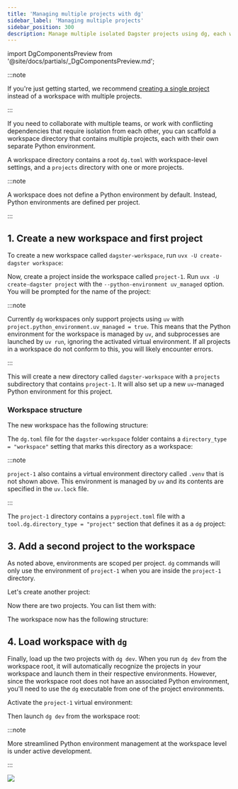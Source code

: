 ```yaml
---
title: 'Managing multiple projects with dg'
sidebar_label: 'Managing multiple projects'
sidebar_position: 300
description: Manage multiple isolated Dagster projects using dg, each with unique environments, by creating a workspace directory with create-dagster project.
---
```


import DgComponentsPreview from '@site/docs/partials/\_DgComponentsPreview.md';

<DgComponentsPreview />

:::note

If you're just getting started, we recommend [creating a single project](/guides/labs/dg/creating-a-project) instead of a workspace with multiple projects.

:::

If you need to collaborate with multiple teams, or work with conflicting dependencies that require isolation from each other, you can scaffold a workspace directory that contains multiple projects, each with their own separate Python environment.

A workspace directory contains a root `dg.toml` with workspace-level settings, and a `projects` directory with one or more projects.

:::note

A workspace does not define a Python environment by default. Instead, Python environments are defined per project.

:::

## 1. Create a new workspace and first project

To create a new workspace called `dagster-workspace`, run `uvx -U create-dagster workspace`:

<CliInvocationExample path="docs_snippets/docs_snippets/guides/dg/workspace/1-dg-scaffold-workspace.txt" />

Now, create a project inside the workspace called `project-1`. Run `uvx -U create-dagster project` with the `--python-environment uv_managed` option. You will be prompted for the name of the project:

<CliInvocationExample path="docs_snippets/docs_snippets/guides/dg/workspace/2-dg-scaffold-project.txt" />

:::note

Currently `dg` workspaces only support projects using `uv` with `project.python_environment.uv_managed = true`. This means that the Python environment for the workspace is managed by `uv`, and subprocesses are launched by `uv run`, ignoring the activated virtual environment. If all projects in a workspace do not conform to this, you will likely encounter errors.

:::

This will create a new directory called `dagster-workspace` with a `projects` subdirectory that contains `project-1`. It will also set up a new `uv`-managed Python environment for this project.

### Workspace structure

The new workspace has the following structure:

<CliInvocationExample path="docs_snippets/docs_snippets/guides/dg/workspace/3-tree.txt" />

The `dg.toml` file for the `dagster-workspace` folder contains a `directory_type = "workspace"` setting that marks this directory as a workspace:

<CodeExample
  path="docs_snippets/docs_snippets/guides/dg/workspace/4-dg.toml"
  language="TOML"
  title="dagster-workspace/dg.toml"
/>

:::note

`project-1` also contains a virtual environment directory called `.venv` that is not shown above. This environment is managed by `uv` and its contents are specified in the `uv.lock` file.

:::

The `project-1` directory contains a `pyproject.toml` file with a
`tool.dg.directory_type = "project"` section that defines it as a `dg` project:

<CodeExample
  path="docs_snippets/docs_snippets/guides/dg/workspace/5-project-pyproject.toml"
  language="TOML"
  title="dagster-workspace/projects/project-1/pyproject.toml"
/>

## 3. Add a second project to the workspace

As noted above, environments are scoped per project. `dg` commands will only use the environment of `project-1` when you are inside the `project-1` directory.

Let's create another project:

<CliInvocationExample path="docs_snippets/docs_snippets/guides/dg/workspace/6-scaffold-project.txt" />

Now there are two projects. You can list them with:

<CliInvocationExample path="docs_snippets/docs_snippets/guides/dg/workspace/7-project-list.txt" />

The workspace now has the following structure:

<CliInvocationExample path="docs_snippets/docs_snippets/guides/dg/workspace/3-tree-second-project.txt" />

## 4. Load workspace with `dg`

Finally, load up the two projects with `dg dev`. When you run `dg dev` from the workspace root, it will automatically recognize the projects in your workspace and launch them in their respective environments. However, since the workspace root does not have an associated Python environment, you'll need to use the `dg` executable from one of the project environments.

Activate the `project-1` virtual environment:

<CliInvocationExample contents="source projects/project-1/.venv/bin/activate" />

Then launch `dg dev` from the workspace root:

<CliInvocationExample contents="dg dev" />

:::note

More streamlined Python environment management at the workspace level is under active development.

:::

![](/images/guides/build/projects-and-components/setting-up-a-workspace/two-projects.png)
